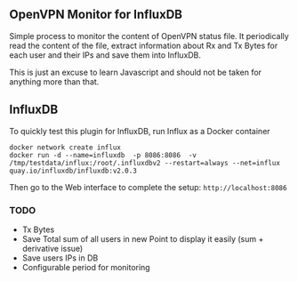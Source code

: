 ## OpenVPN Monitor for InfluxDB

Simple process to monitor the content of OpenVPN status file.
It periodically read the content of the file, extract information about
Rx and Tx Bytes for each user and their IPs and save them into InfluxDB.

This is just an excuse to learn Javascript and should not be taken for anything
more than that.

## InfluxDB

To quickly test this plugin for InfluxDB, run Influx as a Docker container

```
docker network create influx
docker run -d --name=influxdb  -p 8086:8086  -v  /tmp/testdata/influx:/root/.influxdbv2 --restart=always --net=influx quay.io/influxdb/influxdb:v2.0.3
```

Then go to the Web interface to complete the setup: `http://localhost:8086`

### TODO

- Tx Bytes
- Save Total sum of all users in new Point to display it easily (sum + derivative issue)
- Save users IPs in DB
- Configurable period for monitoring
